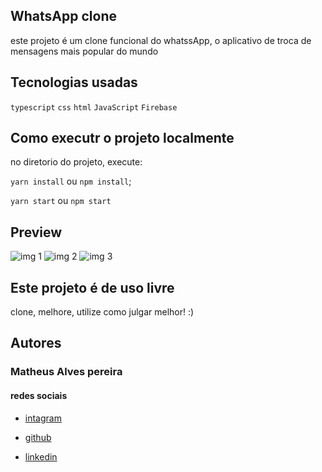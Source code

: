 
## WhatsApp clone

este projeto é um clone funcional do whatssApp, o aplicativo de troca de mensagens mais popular do mundo

## Tecnologias usadas

```typescript```
```css```
```html```
```JavaScript```
```Firebase```

## Como executr o projeto localmente

no diretorio do projeto, execute:

`yarn install` ou `npm install`;

`yarn start` ou `npm start`


## Preview

![img 1](https://github.com/matheusgit1/whatsapp-clone-make/blob/main/preview/3.PNG)
![img 2](https://github.com/matheusgit1/whatsapp-clone-make/blob/main/preview/4.PNG)
![img 3](https://github.com/matheusgit1/whatsapp-clone-make/blob/main/preview/5.PNG)

## Este projeto é de uso livre

clone, melhore, utilize como julgar melhor! :)


## Autores

### Matheus Alves pereira
#### redes sociais

- [intagram](https://www.instagram.com/ap_matheus/)


- [github](https://github.com/matheusgit1)


- [linkedin](https://www.linkedin.com/in/matheus-alves-pereira-4b3781222/)

